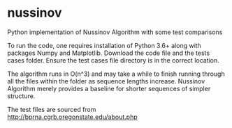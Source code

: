 # nussinov
Python implementation of Nussinov Algorithm with some test comparisons

To run the code, one requires installation of Python 3.6+ along with packages Numpy and Matplotlib.
Download the code file and the tests cases folder. Ensure the test cases file directory is in the correct location. 

The algorithm runs in O(n^3) and may take a while to finish running through all the files within the folder as sequence lengths increase. 
Nussinov Algorithm merely provides a baseline for shorter sequences of simpler structure. 

The test files are sourced from http://bprna.cgrb.oregonstate.edu/about.php
